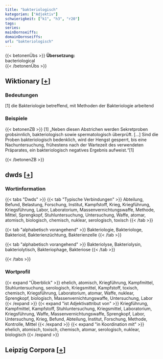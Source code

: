 ```yaml
---
title: "bakteriologisch"
kategorien: ["Adjektiv"]
schwierigkeit: ["k1", "h3", "r20"]
tags:
series:
mainDornseiffs:
domainDornseiffs:
url: "bakteriologisch"
---
```


{{< betonenÜbs >}}
**Übersetzung:**  
bacteriological  
{{< /betonenÜbs >}}

## Wiktionary [[+](https://de.wiktionary.org/wiki/bakteriologisch)]

### Bedeutungen
[1] die Bakteriologie betreffend, mit Methoden der Bakteriologie arbeitend  

### Beispiele
{{< betonenZB >}}
[1] „Neben diesen Abstrichen werden Sekretproben grobsinnlich, bakteriologisch sowie spermatologisch überprüft. […] Sind die Proben bakteriologisch bedenklich, wird der Hengst gesperrt, bis eine Nachuntersuchung, frühestens nach der Wartezeit des verwendeten Präparates, ein bakteriologisch negatives Ergebnis aufweist.“[1]  

{{< /betonenZB >}}


## dwds [[+](https://www.dwds.de/wb/bakteriologisch)]

### Wortinformation
{{< tabs "Dwds" >}}
{{< tab "Typische Verbindungen" >}}
Abteilung, Befund, Belastung, Forschung, Institut, Kampfstoff, Krieg, Kriegführung, Kriegsführung, Labor, Laboratorium, Massenvernichtungswaffe, Methode, Mittel, Sprengkopf, Stuhluntersuchung, Untersuchung, Waffe, atomar, atomisch, biologisch, chemisch, nuklear, serologisch, toxisch
{{< /tab >}}

{{< tab "alphabetisch vorangehend" >}}
Bakteriologie, Bakteriologe, Bakterioid, Bakterienzüchtung, Bakterienzelle
{{< /tab >}}

{{< tab "alphabetisch vorangehend" >}}
Bakteriolyse, Bakteriolysin, bakteriolytisch, Bakteriophage, Bakteriose
{{< /tab >}}

{{< /tabs >}}

### Wortprofil
{{< expand "Überblick" >}} ehelich, atomisch, Kriegführung, Kampfmittel, Stuhluntersuchung, serologisch, Kriegsmittel, Kampfstoff, toxisch, chemisch, Kriegsführung, Laboratorium, atomar, Waffe, nuklear, Sprengkopf, biologisch, Massenvernichtungswaffe, Untersuchung, Labor {{< /expand >}}
{{< expand "ist Adjektivattribut von" >}} Kriegführung, Kampfmittel, Kampfstoff, Stuhluntersuchung, Kriegsmittel, Laboratorium, Kriegsführung, Waffe, Massenvernichtungswaffe, Sprengkopf, Labor, Untersuchung, Krieg, Befund, Abteilung, Institut, Forschung, Methode, Kontrolle, Mittel {{< /expand >}}
{{< expand "in Koordination mit" >}} ehelich, atomisch, toxisch, chemisch, atomar, serologisch, nuklear, biologisch {{< /expand >}}

## Leipzig Corpora [[+](https://corpora.uni-leipzig.de/en/res?word=bakteriologisch&corpusId=deu_newscrawl-public_2018)]

